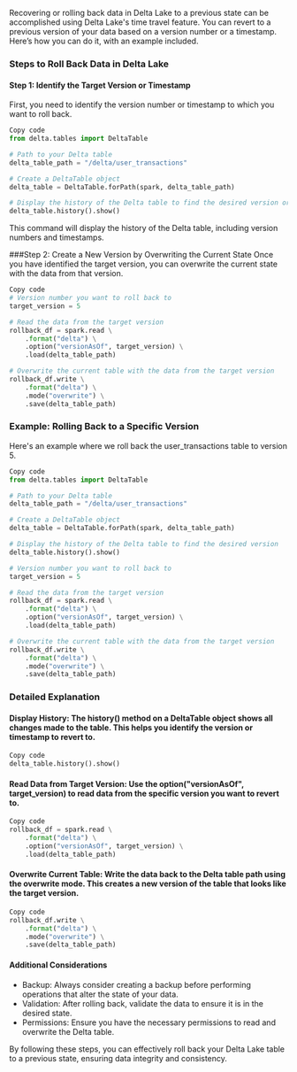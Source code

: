 Recovering or rolling back data in Delta Lake to a previous state can be accomplished using Delta Lake's time travel feature. You can revert to a previous version of your data based on a version number or a timestamp. Here’s how you can do it, with an example included.

### Steps to Roll Back Data in Delta Lake

#### Step 1: Identify the Target Version or Timestamp
First, you need to identify the version number or timestamp to which you want to roll back.

```python
Copy code
from delta.tables import DeltaTable

# Path to your Delta table
delta_table_path = "/delta/user_transactions"

# Create a DeltaTable object
delta_table = DeltaTable.forPath(spark, delta_table_path)

# Display the history of the Delta table to find the desired version or timestamp
delta_table.history().show()
```
This command will display the history of the Delta table, including version numbers and timestamps.

###Step 2: Create a New Version by Overwriting the Current State
Once you have identified the target version, you can overwrite the current state with the data from that version.

```python
Copy code
# Version number you want to roll back to
target_version = 5

# Read the data from the target version
rollback_df = spark.read \
    .format("delta") \
    .option("versionAsOf", target_version) \
    .load(delta_table_path)

# Overwrite the current table with the data from the target version
rollback_df.write \
    .format("delta") \
    .mode("overwrite") \
    .save(delta_table_path)
```

### Example: Rolling Back to a Specific Version
Here's an example where we roll back the user_transactions table to version 5.

```python
Copy code
from delta.tables import DeltaTable

# Path to your Delta table
delta_table_path = "/delta/user_transactions"

# Create a DeltaTable object
delta_table = DeltaTable.forPath(spark, delta_table_path)

# Display the history of the Delta table to find the desired version
delta_table.history().show()

# Version number you want to roll back to
target_version = 5

# Read the data from the target version
rollback_df = spark.read \
    .format("delta") \
    .option("versionAsOf", target_version) \
    .load(delta_table_path)

# Overwrite the current table with the data from the target version
rollback_df.write \
    .format("delta") \
    .mode("overwrite") \
    .save(delta_table_path)
```

### Detailed Explanation
#### Display History: The history() method on a DeltaTable object shows all changes made to the table. This helps you identify the version or timestamp to revert to.

```python
Copy code
delta_table.history().show()
```

#### Read Data from Target Version: Use the option("versionAsOf", target_version) to read data from the specific version you want to revert to.

```python
Copy code
rollback_df = spark.read \
    .format("delta") \
    .option("versionAsOf", target_version) \
    .load(delta_table_path)
```

#### Overwrite Current Table: Write the data back to the Delta table path using the overwrite mode. This creates a new version of the table that looks like the target version.

```python
Copy code
rollback_df.write \
    .format("delta") \
    .mode("overwrite") \
    .save(delta_table_path)
```

#### Additional Considerations
- Backup: Always consider creating a backup before performing operations that alter the state of your data.
- Validation: After rolling back, validate the data to ensure it is in the desired state.
- Permissions: Ensure you have the necessary permissions to read and overwrite the Delta table.

By following these steps, you can effectively roll back your Delta Lake table to a previous state, ensuring data integrity and consistency.